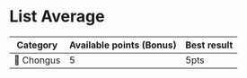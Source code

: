 # List Average

| Category | Available points (Bonus) | Best result |
|---|---|---|
| :sloth: Chongus | 5 | 5pts |
